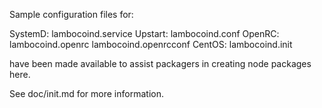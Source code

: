 Sample configuration files for:

SystemD: lambocoind.service
Upstart: lambocoind.conf
OpenRC:  lambocoind.openrc
         lambocoind.openrcconf
CentOS:  lambocoind.init

have been made available to assist packagers in creating node packages here.

See doc/init.md for more information.
